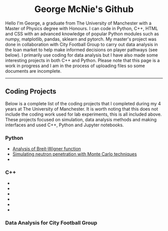 <h1 align="center">George McNie's Github</h1>
Hello I'm George, a graduate from The University of Manchester with a Master of Physics degree with Honours. I can code in Python, C++, HTML and CSS with an advanced knowledge of popular Python modules such as numpy, matplotlib, pandas, sklearn and pytorch. My master's project was done in collaboration with City Football Group to carry out data analysis in the loan market to help make informed decisions on player pathways (see below). I primarily use coding for data analysis but I have also made some interesting projects in both C++ and Python. Please note that this page is a work in progress and I am in the process of uploading files so some documents are incomplete.
<hr>
<h2 align="left">Coding Projects</h2>
Below is a complete list of the coding projects that I completed during my 4 years at The University of Manchester. It is worth noting that this does not include the coding work used for lab experiments, this is all included above. These projects focused on simulation, data analysis methods and making interfaces and used C++, Python and Jupyter notebooks.

### Python
- [Analysis of Breit-Wigner function](https://github.com/georgemcnie/Analysis-of-Breit-Wigner-function-for-Z-boson)
- [Simulating neutron penetration with Monte Carlo techniques](https://github.com/georgemcnie/Simulating-neutron-penetration-with-Monte-Carlo-techniques)
-

### C++
-
-
-
-
-
-

### Data Analysis for City Football Group

<!---
georgemcnie/georgemcnie is a ✨ special ✨ repository because its `README.md` (this file) appears on your GitHub profile.
You can click the Preview link to take a look at your changes.
--->
